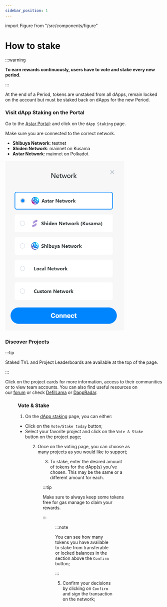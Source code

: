 ```yaml
---
sidebar_position: 1
---
```


import Figure from "/src/components/figure"

# How to stake

:::warning

 **To earn rewards continuously, users have to vote and stake every new period.**

 :::

At the end of a Period, tokens are unstaked from all dApps, remain locked on the account but must be staked back on dApps for the new Period.

### Visit dApp Staking on the Portal

Go to the [Astar Portal](https://portal.astar.network/astar/dapp-staking/discover):  and click on the `dApp Staking` page.

Make sure you are connected to the correct network.
- **Shibuya Network**: testnet
- **Shiden Network**: mainnet on Kusama
- **Astar Network**: mainnet on Polkadot

<div style={{textAlign: 'center'}}>

![1](img/1.png)
</div>

### Discover Projects

:::tip

Staked TVL and Project Leaderboards are available at the top of the page. 


:::

Click on the project cards for more information, access to their communities or to view team accounts. You can also find useful resources on our [forum](https://forum.astar.network/) or check [DefilLama](https://defillama.com/) or [DappRadar](https://dappradar.com/).

<Figure src={require('/docs/use/dapp-staking/for-stakers/img/Projects_page.png').default } width="75%" /> 

### Vote & Stake

1) On the [dApp staking](https://portal.astar.network/astar/dapp-staking/discover) page, you can either:

- Click on the `Vote/Stake today` button;
- Select your favorite project and click on the `Vote & Stake` button on the project page;

<Figure src={require('/docs/use/dapp-staking/for-stakers/img/Vote_Page.png').default } width="75%" /> 

2) Once on the voting page, you can choose as many projects as you would like to support;

<Figure src={require('/docs/use/dapp-staking/for-stakers/img/Staking_Page.png').default } width="75%" /> 

3) To stake, enter the desired amount of tokens for the dApp(s) you've chosen. This may be the same or a different amount for each.

:::tip

Make sure to always keep some tokens free for gas manage to claim your rewards.

:::

<Figure src={require('/docs/use/dapp-staking/for-stakers/img/Staking_Page_2.png').default } width="75%" /> 

:::note

You can see how many tokens you have available to stake from transferable or locked balances in the section above the `Confirm` button;

:::

5) Confirm your decisions by clicking on `Confirm` and sign the transaction on the network;
